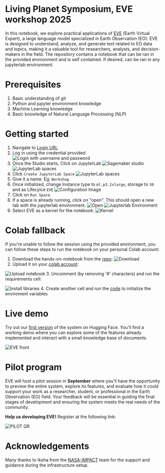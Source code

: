 # Living Planet Symposium, EVE workshop 2025

In this notebook, we explore practical applications of [EVE](https://eve.philab.esa.int/) (Earth Virtual Expert), a large language model specialized in Earth Observation (EO). EVE is designed to understand, analyze, and generate text related to EO data and topics, making it a valuable tool for researchers, analysts, and decision-makers in the field.
The repository contains a notebook that can be ran in the provided environment and is self contained. If desired, can be ran in any jupyterlab environment.

# Prerequisites
1. Basic understanding of git
2. Python and jupyter environment knowledge
3. Machine Learning knowledge
4. Basic knowledge of Natural Language Processing (NLP)

# Getting started
1. Navigate to [Login URL](https://workshop-domain-xg0e2thq.auth.eu-west-1.amazoncognito.com/login?client_id=7madi5630laknl4u2qhijiqsjh&response_type=code&scope=aws.cognito.signin.user.admin+openid+profile&redirect_uri=https://7awusuivdb.execute-api.eu-west-1.amazonaws.com/invoke)
2. Log in using the credential provided
![Login with username and password](images/login-2.png)
3. Once the Studio starts, Click on JupyterLab
![Sagemaker studio](images/sagemaker-studio.png)
![JupyterLab spaces](images/jupyterlab-spaces.png)
4. Click `Create JupyterLab Space`
![JupyterLab spaces](images/create-jupyterlab-env.png)
5. Give it a name. Eg: `Workshop`
6. Once initialized, change Instance type to `ml.p3.2xlarge`, storage to `30` and as Lifecylce `EVE`
![Configuration Image](/images/sagemaker_config.png)
7. Click on `Run Space`.
8. If a space is already running, click on "open". This should open a new tab with the jupyterlab environment.
![Open](/images/workshop-jypyterlab-app-list.png)
![Jupyterlab Environment](/images/jupyter_space.png)
9. Select EVE as a kernel for the notebook:
![Kernel](/images/eve_kernel.png)



# Colab fallback
If you're unable to follow the session using the provided environment, you can follow these steps to run the notebook on your personal Colab account:
1. Download the hands-on-notebook from the [repo](https://github.com/eve-esa/lps-workshop/blob/main/eve_use_cases.ipynb):
![Download](images/download_colab.png)
2. Upload it on your [colab account](https://colab.research.google.com/):

![Upload notebook](images/upload_notebook.png)
3. Uncomment (by removing '#' characters) and run the requirements cell:

![Install libraries](images/install_libraries.png)
4. Create another cell and run the [code](https://docs.google.com/document/d/1DPKWhcv-PcLUVyvsKr8kM_tQG2cx0rdAr96jHSu4p6k/edit?usp=sharing) to initialize the enviroment variables

# Live demo
Try out our [first version](https://huggingface.co/spaces/eve-esa/eve-demo) of the system on Hugging Face. You'll find a working demo where you can explore some of the features already implemented and interact with a small knowledge base of documents.

![EVE front](images/eve_front.png)

# Pilot program
EVE will host a pilot session in **September** where you'll have the opportunity to preview the entire system, explore its features, and evaluate how it could support your work as a researcher, student, or professional in the Earth Observation (EO) field. Your feedback will be essential in guiding the final stages of development and ensuring the system meets the real needs of the community.

**Help us developing EVE!** Register at the following link:

![PILOT QR](images/pilot_qr.png)

# Acknowledgements
Many thanks to Iksha from the [NASA-IMPACT](https://github.com/NASA-IMPACT) team for the support and guidance during the infrastructure setup.
